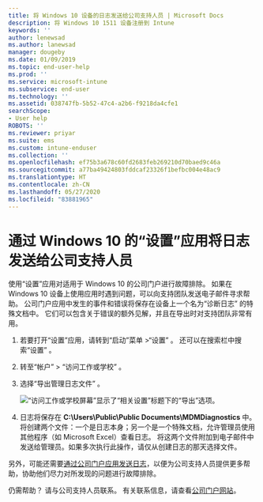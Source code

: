 ```yaml
---
title: 将 Windows 10 设备的日志发送给公司支持人员 | Microsoft Docs
description: 将 Windows 10 1511 设备注册到 Intune
keywords: ''
author: lenewsad
ms.author: lanewsad
manager: dougeby
ms.date: 01/09/2019
ms.topic: end-user-help
ms.prod: ''
ms.service: microsoft-intune
ms.subservice: end-user
ms.technology: ''
ms.assetid: 038747fb-5b52-47c4-a2b6-f9218da4cfe1
searchScope:
- User help
ROBOTS: ''
ms.reviewer: priyar
ms.suite: ems
ms.custom: intune-enduser
ms.collection: ''
ms.openlocfilehash: ef75b3a678c60fd2683feb269210d70baed9c46a
ms.sourcegitcommit: a77ba49424803fddcaf23326f1befbc004e48ac9
ms.translationtype: HT
ms.contentlocale: zh-CN
ms.lasthandoff: 05/27/2020
ms.locfileid: "83881965"
---
```

# <a name="send-logs-to-your-company-support-from-the-settings-app-for-windows-10"></a>通过 Windows 10 的“设置”应用将日志发送给公司支持人员

使用“设置”应用对适用于 Windows 10 的公司门户进行故障排除。 如果在 Windows 10 设备上使用应用时遇到问题，可以向支持团队发送电子邮件寻求帮助。 公司门户应用中发生的事件和错误将保存在设备上一个名为“诊断日志”  的特殊文档中。 它们可以包含关于错误的额外见解，并且在导出时对支持团队非常有用。

1. 若要打开“设置”应用，请转到“启动”菜单 >“设置”    。 还可以在搜索栏中搜索“设置”  。
2. 转至“帐户”   > “访问工作或学校”  。
3. 选择“导出管理日志文件”  。

   ![“访问工作或学校屏幕”显示了“相关设置”标题下的“导出”选项。](./media/w10-export-logs.png)

4. 日志将保存在 **C:\Users\Public\Public Documents\MDMDiagnostics** 中。 将创建两个文件：一个是日志本身；另一个是一个特殊文档，允许管理员使用其他程序（如 Microsoft Excel）查看日志。 将这两个文件附加到电子邮件中发送给管理员。如果多次执行此操作，请仅从创建日志的那天选择文件。 

另外，可能还需要[通过公司门户应用发送日志](send-logs-to-your-it-admin-cp-windows.md)，以便为公司支持人员提供更多帮助，协助他们尽力对所发现的问题进行故障排除。 

仍需帮助？ 请与公司支持人员联系。 有关联系信息，请查看[公司门户网站](https://go.microsoft.com/fwlink/?linkid=2010980)。
